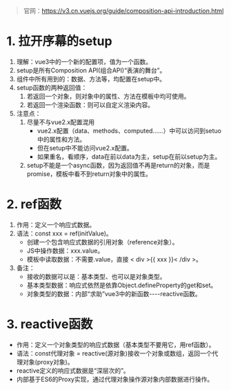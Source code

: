 > 官网：https://v3.cn.vuejs.org/guide/composition-api-introduction.html   

# 1. 拉开序幕的setup
1. 理解：vue3中的一个新的配置项，值为一个函数。
2. setup是所有Composition API(组合API)“表演的舞台”。
3. 组件中所有用到的：数据、方法等，均配置在setup中。
4. setup函数的两种返回值：  
    1. 若返回一个对象，则对象中的属性、方法在模板中均可使用。
    2. 若返回一个渲染函数：则可以自定义渲染内容。
5. 注意点：  
    1. 尽量不与vue2.x配置混用  
        * vue2.x配置（data、methods、computed……）中可以访问到setuo中的属性和方法。
        * 但在setup中不能访问vue2.x配置。
        * 如果重名，看顺序，data在前以data为主，setup在前以setup为主。
    2. setup不能是一个async函数，因为返回值不再是return的对象，而是promise，模板中看不到return对象中的属性。

# 2. ref函数
1. 作用：定义一个响应式数据。
2. 语法：const xxx = ref(initValue)。
    * 创建一个包含响应式数据的引用对象（reference对象）。
    * JS中操作数据：xxx.value。
    * 模板中读取数据：不需要.value，直接 < div >{{ xxx }}< /div >。
3. 备注：
    * 接收的数据可以是：基本类型、也可以是对象类型。
    * 基本类型数据：响应式依然是依靠Object.defineProperty的get和set。
    * 对象类型的数据：内部“求助”vue3中的新函数----reactive函数。

# 3. reactive函数
* 作用：定义一个对象类型的响应式数据（基本类型不要用它，用ref函数）。
* 语法：const代理对象 = reactive(源对象)接收一个对象或数组，返回一个代理对象(proxy对象)。
* reactive定义的响应式数据是“深层次的”。
* 内部基于ES6的Proxy实现，通过代理对象操作源对象内部数据进行操作。